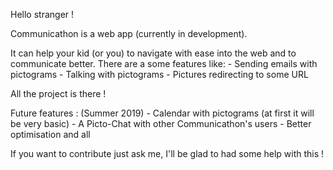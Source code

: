 Hello stranger !

Communicathon is a web app (currently in development).

It can help your kid (or you) to navigate with ease into the web and to communicate better.
There are a some features like:
    - Sending emails with pictograms
    - Talking with pictograms
    - Pictures redirecting to some URL
 
All the project is there ! 

Future features : (Summer 2019)
    - Calendar with pictograms (at first it will be very basic)
    - A Picto-Chat with other Communicathon's users 
    - Better optimisation and all
    
If you want to contribute just ask me, I'll be glad to had some help with this !
